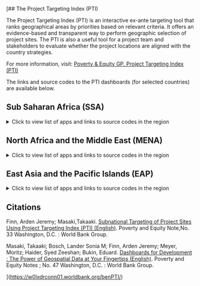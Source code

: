 [## The Project Targeting Index (PTI)

<!--
This is a field wit comments. 
In the current document, we may add generic description of the organization.
-->

The Project Targeting Index (PTI) is an interactive ex-ante targeting tool that ranks geographical areas by priorities based on relevant criteria. It offers an evidence-based and transparent way to perform geographic selection of project sites. The PTI is also a useful tool for a project team and stakeholders to evaluate whether the project locations are aligned with the country strategies.

For more information, visit: [Poverty & Equity GP. Project Targeting Index (PTI)](https://worldbankgroup.sharepoint.com/sites/WBPoverty/SitePages/PublishingPages/D4OI%20%E2%80%93%20PTI-1649796093454.aspx)

The links and source codes to the PTI dashboards (for selected countries) are available below. 

## Sub Saharan Africa (SSA)

<details>
  <summary>Click to view list of apps and links to source codes in the region</summary>

  * Cameroon: [app](http://w0lxprconn01.worldbank.org:3939/cmrPTI/), GitHub repo for [launching the app](https://github.com/wbPTI/cmrPTI) and [preparing data](https://github.com/wbPTI/cmrPTIdata)
  * Benin:  [app](https://w0lxdrconn01.worldbank.org/benPTI/), GitHub repo for [launching the app](https://github.com/wbPTI/west_africa) and [preparing data](https://github.com/wbPTI/west_africa)
  * Burundi: [app](http://w0lxprconn01.worldbank.org:3939/bdiPTI/), GitHub repo for [launching the app](https://github.com/wbPTI/bdiPTI) and [preparing data](https://github.com/wbPTI/bdiPTIdata)
  * Democratic Republic of Congo:  [app](https://wbg-poverty-gp.shinyapps.io/drcPTI/), GitHub repo for [launching the app](https://github.com/wbPTI/drcPTI) and [preparing data](https://github.com/wbPTI/drcPTIdata)
  * Cote d'Ivoire:  [app](https://w0lxdrconn01.worldbank.org/civPTI/), GitHub repo for [launching the app](https://github.com/wbPTI/west_africa) and [preparing data](https://github.com/wbPTI/west_africa)
  * Guinea:  [app](https://wbg-poverty-gp.shinyapps.io/ginPTI/), GitHub repo for [launching the app](https://github.com/wbPTI/west_africa) and [preparing data](https://github.com/wbPTI/west_africa)
  * Ethiopia:  [app](http://w0lxprconn01.worldbank.org:3939/ethPTI/), GitHub repo for [launching the app](https://github.com/wbPTI/EthiopiaTigrayCrisisPTI) and [preparing data](https://github.com/wbPTI/EthiopiaTigrayCrisis)
  * Madagasacar:  [app](https://wbg-poverty-gp.shinyapps.io/mdgPTI/), GitHub repo for [launching the app](https://github.com/wbPTI/mdgPTI) and [preparing data](https://github.com/wbPTI/mdgPTIdata)
  * Mozambique:  [app](https://wbg-poverty-gp.shinyapps.io/mozPTI/), GitHub repo for [launching the app](https://github.com/wbPTI/mozPTI) and [preparing data](https://github.com/wbPTI/mozPTIdata)
  * Sahel (Regional):  [app](https://wbg-poverty-gp.shinyapps.io/sahelPTI/), GitHub repo for [launching the app](https://github.com/wbPTI/sahelPTI) and [preparing data](https://github.com/wbPTI/sahelPTIdata)
  * Senegal:  [app](https://w0lxdrconn01.worldbank.org/senPTI/)), GitHub repo for [launching the app](https://github.com/wbPTI/senPTI) and [preparing data](https://github.com/wbPTI/west_africa_4_PTIdata)
  * Somalia:  [app](https://wbg-poverty-gp.shinyapps.io/somPTI/), GitHub repo for [launching the app](https://github.com/wbPTI/somPTI) and [preparing data](https://github.com/wbPTI/somPTIdata)
  * South Sudan:  [app](https://wbg-poverty-gp.shinyapps.io/ssdPTI/), GitHub repo for [launching the app](https://github.com/wbPTI/ssdPTI) and [preparing data](https://github.com/wbPTI/ssdPTIdata)
  * Sudan:  [app](https://wbg-poverty-gp.shinyapps.io/sdnPTI/), GitHub repo for [launching the app](https://github.com/wbPTI/sdnPTI) and [preparing data](https://github.com/wbPTI/sdnPTIdata)
  * Tanzania: [app](http://w0lxprconn01.worldbank.org:3939/tzaPTI/), GitHub repo for [launching the app](https://github.com/wbPTI/tzaPTI) and [preparing data](https://github.com/wbPTI/tzaPTIdata)
  * Zambia:  [app (v1.0)](https://wbg-poverty-gp.shinyapps.io/zamPTI/); [app (v1.1) - MoFNP](https://ifeanyi.shinyapps.io/zamPTI/) GitHub repo for [launching the app](https://github.com/wbPTI/zamPTI) and [preparing data](https://github.com/wbPTI/zamPTIdata)

</details>  

## North Africa and the Middle East (MENA)

<details>
  <summary>Click to view list of apps and links to source codes in the region</summary>

  * Morocco: [app](http://w0lxprconn01.worldbank.org:3939/marPTI/)
  * Yemen: [app](http://w0lxprconn01.worldbank.org:3939/yemPTI/)
</details>  

## East Asia and the Pacific Islands (EAP)

<details>
  <summary>Click to view list of apps and links to source codes in the region</summary>

 * Pacific Island Countries (joint dashboard): [app](https://ifeanyi.shinyapps.io/pciPTI/), Github Repo for  [launching the app](https://github.com/wbPTI/pciPTI) and [preparing the data](https://github.com/wbPTI/pciPTIdata)
 * Papua New Guinea: [app](https://ifeanyi.shinyapps.io/pngPTI/), Github Repo for [launching the app](https://github.com/wbPTI/pngPTI) and [preparing the data](https://github.com/wbPTI/pciPTIdata)
 * Fiji: [app](https://ifeanyi.shinyapps.io/fijiPTI/), Github Repo for [launching the app](https://github.com/wbPTI/fijiPTI) and [preparing the data](https://github.com/wbPTI/pciPTIdata)
 * Vanuatu : [app](https://ifeanyi.shinyapps.io/vutPTI/), Github Repo for [launching the app](https://github.com/wbPTI/vutPTI) and [preparing the data](https://github.com/wbPTI/pciPTIdata)

</details> 


## Citations

Finn, Arden Jeremy; Masaki,Takaaki. [Subnational Targeting of Project Sites Using Project Targeting Index (PTI) (English)](http://documents.worldbank.org/curated/en/993931596523347991/Subnational-Targeting-of-Project-Sites-Using-Project-Targeting-Index-PTI). Poverty and Equity Note,No. 33 Washington, D.C. : World Bank Group. 

Masaki, Takaaki; Bosch, Lander Sonia M; Finn, Arden Jeremy; Meyer, Moritz; Haider, Syed Zeeshan; Bukin, Eduard.
[Dashboards for Development : The Power of Geospatial Data at Your Fingertips (English)](http://documents.worldbank.org/curated/en/099552206032228352/IDU0918d19120955e04c82096b8073cb389e875a). Poverty and Equity Notes ; No. 47 Washington, D.C. : World Bank Group. 

](https://w0lxdrconn01.worldbank.org/benPTI/)
